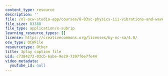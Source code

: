```yaml
---
content_type: resource
description: ''
file: /ol-ocw-studio-app/courses/8-03sc-physics-iii-vibrations-and-waves-fall-2016/c738427203cb6abe9e297397f6e7fe44_T2n6fVybLcU.srt
file_size: 83388
file_type: application/x-subrip
learning_resource_types: []
license: https://creativecommons.org/licenses/by-nc-sa/4.0/
ocw_type: OCWFile
resourcetype: Other
title: 3play caption file
uid: c7384272-03cb-6abe-9e29-7397f6e7fe44
video_metadata:
  youtube_id: null
---
```

